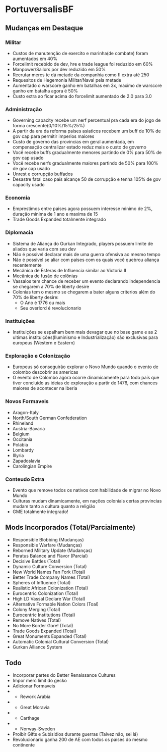 # PortuversalisBF

## Mudanças em Destaque
### Militar
- Custos de manutenção de exercito e marinha(de combate) foram aumentados em 40%
- Forcelimit recebido de dev, hre e trade league foi reduzido em 60%
- Manpower/Sailors por dev reduzido em 50%
- Recrutar mercs te dá metade da companhia como fl extra até 250
- Requesitos de Hegemonia Militar/Naval pela metade
- Aumentado o warscore ganho em batalhas em 3x, maximo de warscore ganho em batalha agora é 50%
- Custo extra ao ficar acima do forcelimit aumentado de 2.0 para 3.0
### Administração
- Governing capacity recebe um nerf percentual pra cada era do jogo de forma crescente(0/10%/15%/25%)
- A partir da era da reforma paises asiaticos recebem um buff de 10% de gov cap para permitir imperios maiores
- Custo de governo das provincias em geral aumentada, em compensação centralizar estado reduz mais o custo de governo
- Você recebe buffs gradualmente menores partindo de 0% para 50% de gov cap usado
- Você recebe nerfs gradualmente maiores partindo de 50% para 100% de gov cap usado
- Unrest e corrupção buffados
- Desastre fatal caso país alcançe 50 de corrupção e tenha 105% de gov capacity usado
### Economia
- Emprestimos entre paises agora possuem interesse minimo de 2%, duração minima de 1 ano e maxima de 15
- Trade Goods Expanded totalmente integrado
### Diplomacia
- Sistema de Aliança do Gurkan Integrado, players possuem limite de aliados que varia com seu dev
- Não é possivel declarar mais de uma guerra ofensiva ao mesmo tempo
- Não é possivel se aliar com países com os quais você quebrou aliança recentemente
- Mecânica de Esferas de Influencia similar ao Victoria II
- Mecânica de fusão de colônias
- Vassalos tem chance de receber um evento declarando independencia se chegarem a 70% de liberty desire
- Colonias tem o mesmo se chegarem a bater alguns criterios além do 70% de liberty desire:
    - O Ano é 1776 ou mais
    - Seu overlord é revolucionario
### Instituições
- Instituições se espalham bem mais devagar que no base game e as 2 ultimas instituições(Iluminismo e Industrialização) são exclusivas para europeus (Western e Eastern)
### Exploração e Colonização
- Europeus só conseguirão explorar o Novo Mundo quando o evento de colombo descobrir as americas
- O evento de Colombo agora ocorre dinamicamente para todo país que tiver concluido as ideias de exploração a partir de 1476, com chances maiores de acontecer na Iberia
### Novos Formaveis
- Aragon-Italy
- North/South German Confederation
- Rhineland
- Austria-Bavaria
- Belgium
- Occitania
- Polabia
- Lombardy
- Illyria
- Zapadoslavia
- Carolingian Empire
### Conteudo Extra
- Evento que remove todos os nativos com habilidade de migrar no Novo Mundo
- Culturas mudam dinamicamente, em nações coloniais certas provincias mudam tanto a cultura quanto a religião
- GME totalmente integrado!

## Mods Incorporados (Total/Parcialmente)
- Responsible Blobbing (Mudanças)
- Responsible Warfare (Mudanças)
- Reborned Military Update (Mudanças)
- Peratus Balance and Flavor (Parcial)
- Decisive Battles (Total)
- Dynamic Culture Conversion (Total)
- New World Names Fan Fork (Total)
- Better Trade Company Names (Total)
- Spheres of Influence (Total)
- Realistic African Colonization (Total)
- Eurocentric Colonization (Total)
- High LD Vassal Declare War (Total)
- Alternative Formable Nation Colors (Toal)
- Colony Merging (Total)
- Eurocentric Institutions (Total)
- Remove Natives (Total)
- No More Border Gore! (Total)
- Trade Goods Expanded (Total)
- Great Monuments Expanded (Total)
- Automatic Colonial Cultural Conversion (Total)
- Gurkan Alliance System

## Todo
- Incorporar partes do Better Renaissance Cultures
- Impor merc limit do gecko
- Adicionar Formaveis
- - Rework Arabia
- - Great Moravia
- - Carthage
- - Norway-Sweden
- Proibir Gifts e Subisidios durante guerras (Talvez não, sei lá)
- Revolucionario ganha 200 de AE com todos os países do mesmo continente

